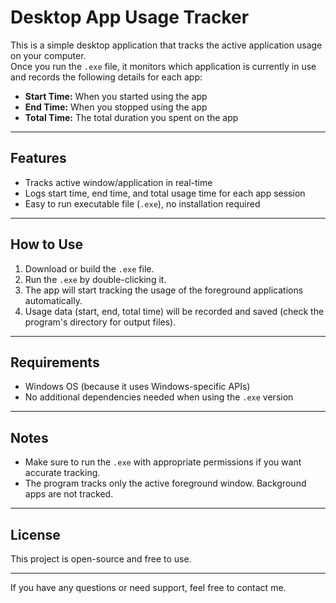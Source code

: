 # Desktop App Usage Tracker

This is a simple desktop application that tracks the active application usage on your computer.  
Once you run the `.exe` file, it monitors which application is currently in use and records the following details for each app:

- **Start Time:** When you started using the app  
- **End Time:** When you stopped using the app  
- **Total Time:** The total duration you spent on the app  

---

## Features

- Tracks active window/application in real-time  
- Logs start time, end time, and total usage time for each app session  
- Easy to run executable file (`.exe`), no installation required  

---

## How to Use

1. Download or build the `.exe` file.  
2. Run the `.exe` by double-clicking it.  
3. The app will start tracking the usage of the foreground applications automatically.  
4. Usage data (start, end, total time) will be recorded and saved (check the program's directory for output files).

---

## Requirements

- Windows OS (because it uses Windows-specific APIs)  
- No additional dependencies needed when using the `.exe` version  

---

## Notes

- Make sure to run the `.exe` with appropriate permissions if you want accurate tracking.  
- The program tracks only the active foreground window. Background apps are not tracked.  

---

## License

This project is open-source and free to use.

---

If you have any questions or need support, feel free to contact me.


